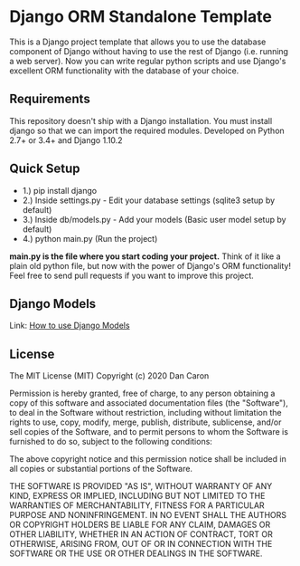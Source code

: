 Django ORM Standalone Template
==============================

This is a Django project template that allows you to use the database component of Django without having to use the rest of Django (i.e. running a web server). Now you can write regular python scripts and use Django's excellent ORM functionality with the database of your choice.

Requirements
------------
This repository doesn't ship with a Django installation. You must install django so that we can import the required modules.
Developed on Python 2.7+ or 3.4+ and Django 1.10.2

Quick Setup
-----------

* 1.) pip install django
* 2.) Inside settings.py - Edit your database settings (sqlite3 setup by default)
* 3.) Inside db/models.py - Add your models (Basic user model setup by default)
* 4.) python main.py (Run the project)

__main.py is the file where you start coding your project.__ Think of it like a plain old python file, but now with the power of Django's ORM functionality! Feel free to send pull requests if you want to improve this project.

Django Models
-------------

Link: [How to use Django Models](https://docs.djangoproject.com/en/1.10/topics/db/models/)

License
-------

The MIT License (MIT) Copyright (c) 2020 Dan Caron

Permission is hereby granted, free of charge, to any person obtaining a copy of this software and associated documentation files (the "Software"), to deal in the Software without restriction, including without limitation the rights to use, copy, modify, merge, publish, distribute, sublicense, and/or sell copies of the Software, and to permit persons to whom the Software is furnished to do so, subject to the following conditions:

The above copyright notice and this permission notice shall be included in all copies or substantial portions of the Software.

THE SOFTWARE IS PROVIDED "AS IS", WITHOUT WARRANTY OF ANY KIND, EXPRESS OR IMPLIED, INCLUDING BUT NOT LIMITED TO THE WARRANTIES OF MERCHANTABILITY, FITNESS FOR A PARTICULAR PURPOSE AND NONINFRINGEMENT. IN NO EVENT SHALL THE AUTHORS OR COPYRIGHT HOLDERS BE LIABLE FOR ANY CLAIM, DAMAGES OR OTHER LIABILITY, WHETHER IN AN ACTION OF CONTRACT, TORT OR OTHERWISE, ARISING FROM, OUT OF OR IN CONNECTION WITH THE SOFTWARE OR THE USE OR OTHER DEALINGS IN THE SOFTWARE.
